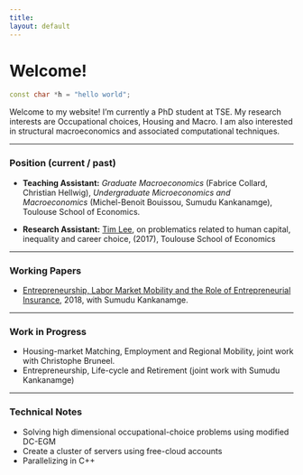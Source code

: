```yaml
---
title: 
layout: default
---
```


# Welcome!

```c++
const char *h = "hello world";
```
Welcome to my website! I’m currently a PhD student at TSE. My research 
interests are Occupational choices, Housing and Macro. I am also interested in
structural macroeconomics and associated computational techniques.

* * *

### Position (current / past)

*   **Teaching Assistant:** _Graduate Macroeconomics_ (Fabrice Collard, Christian Hellwig), _Undergraduate Microeconomics and Macroeconomics_ (Michel-Benoit Bouissou, Sumudu Kankanamge), Toulouse School of Economics.

*   **Research Assistant:** [Tim Lee](http://www.syleetim.net), on problematics related to human capital, inequality and career choice, (2017), Toulouse School of Economics

* * * 

### Working Papers

*   [Entrepreneurship, Labor Market Mobility and the Role of Entrepreneurial Insurance](http://agaillard.eu/projects/ELMM/), 2018, with Sumudu Kankanamge.

* * *

### Work in Progress

*   Housing-market Matching, Employment and Regional Mobility, joint work with Christophe Bruneel.
*   Entrepreneurship, Life-cycle and Retirement (joint work with Sumudu Kankanamge)

***

### Technical Notes

*   Solving high dimensional occupational-choice problems using modified DC-EGM
*   Create a cluster of servers using free-cloud accounts
*   Parallelizing in C++
